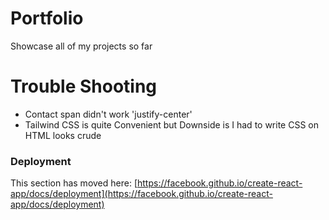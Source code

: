 # Portfolio 
Showcase all of my projects so far

# Trouble Shooting
- Contact span didn't work 'justify-center'
- Tailwind CSS is quite Convenient but Downside is I had to write CSS on HTML looks crude 

### Deployment

This section has moved here: [https://facebook.github.io/create-react-app/docs/deployment](https://facebook.github.io/create-react-app/docs/deployment)


